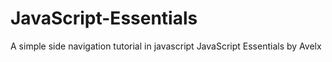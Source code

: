 # JavaScript-Essentials
A simple side navigation tutorial in javascript
JavaScript Essentials by Avelx
